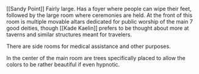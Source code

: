 [[Sandy Point]]
Fairly large. Has a foyer where people can wipe their feet, followed by the large room where ceremonies are held. At the front of this room is multiple movable altars dedicated for public worship of the main 7 good deities, though [[Kade Kaelin]] prefers to be thought about more at taverns and similar structures meant for travelers.

There are side rooms for medical assistance and other purposes. 

In the center of the main room are trees specifically placed to allow the colors to be rather beautiful if even hypnotic.